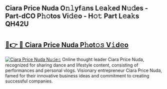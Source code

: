 ## Ciara Price Nuda O𝚗𝚕yf𝚊ns L𝚎a𝚔ed N𝚞𝚍es - Part-dCO P𝚑𝚘tos Vi𝚍𝚎o - H𝚘𝚝 Part L𝚎a𝚔s QH42U

# <h2><a href="http://kfd8i5.oniu.top/?m=Ciara+Price+Nuda">🔗👉 🔴 Ciara Price Nuda P𝚑ot𝚘𝚜 V𝚒d𝚎o</a></h2>

[![Ciara Price Nuda Nu𝚍e𝚜](https://i.imgur.com/0qMVB7G.gif)](http://kfd8i5.oniu.top/?m=Ciara+Price+Nuda)
Online thought leader Ciara Price Nuda, recognized for sharing dance and lifestyle content, consisting of performances and personal vlogs. Visionary entrepreneur Ciara Price Nuda, famed for their innovative business ideas and commitment to creating successful companies.  
